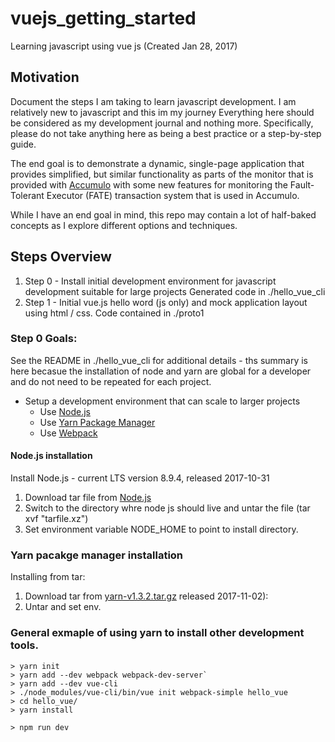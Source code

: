 # vuejs_getting_started
Learning javascript using vue js (Created Jan 28, 2017)

## Motivation

Document the steps I am taking to learn javascript development. I am relatively new to javascript and this im my journey
Everything here should be considered as my development journal and nothing more. Specifically, please do not take 
anything here as being a best practice or a step-by-step guide.   

The end goal is to demonstrate a dynamic, single-page application that provides simplified, but similar functionality
as parts of the monitor that is provided with [Accumulo](https://accumulo.apache.org) with some new features for 
monitoring the Fault-Tolerant Executor (FATE) transaction system that is used in Accumulo.
   
While I have an end goal in mind, this repo may contain a lot of half-baked concepts as I explore different options
and techniques.
    
## Steps Overview

1. Step 0 - Install initial development environment for javascript development suitable for large projects
  Generated code in ./hello_vue_cli
2. Step 1 - Initial vue.js hello word (js only) and mock application layout using html / css.
  Code contained in ./proto1 

### Step 0 Goals:

See the README in ./hello_vue_cli for additional details - ths summary is here becasue the installation of node and yarn 
are global for a developer and do not need to be repeated for each project.
 
  * Setup a development environment that can scale to larger projects
    * Use [Node.js](https://nodejs.org/en/)
    * Use [Yarn Package Manager](https://yarnpkg.com/en/)
    * Use [Webpack](https://webpack.js.org/)  
    
#### Node.js installation

Install Node.js - current LTS version 8.9.4, released 2017-10-31 

1) Download tar file from [Node.js](https://nodejs.org/en/)
2) Switch to the directory whre node js should live and untar the file (tar xvf "tarfile.xz")
3) Set environment variable NODE_HOME to point to install directory.

### Yarn pacakge manager installation

Installing from tar: 

1) Download tar from [yarn-v1.3.2.tar.gz](https://github.com/yarnpkg/yarn/releases/tag/v1.3.2) released 2017-11-02):
2) Untar and set env.

### General exmaple of using yarn to install other development tools.

  ```
  > yarn init
  > yarn add --dev webpack webpack-dev-server`
  > yarn add --dev vue-cli
  > ./node_modules/vue-cli/bin/vue init webpack-simple hello_vue
  > cd hello_vue/
  > yarn install 
  
  > npm run dev
  ```
  






         
